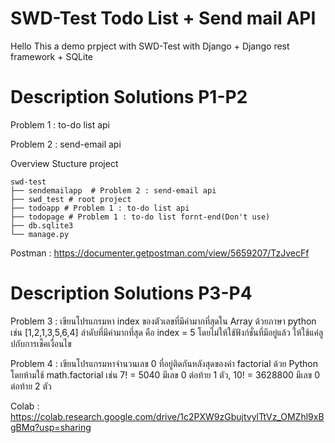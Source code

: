 # SWD-Test Todo List + Send mail API 

Hello 
This a demo prpject with SWD-Test with Django + Django rest framework + SQLite

# Description Solutions P1-P2
Problem 1 : to-do list api 

Problem 2 : send-email api

Overview Stucture project

    swd-test
    ├── sendemailapp  # Problem 2 : send-email api
    ├── swd_test # root project
    ├── todoapp # Problem 1 : to-do list api
    ├── todopage # Problem 1 : to-do list fornt-end(Don't use)
    ├── db.sqlite3
    └── manage.py



Postman : https://documenter.getpostman.com/view/5659207/TzJvecFf

# Description Solutions P3-P4

Problem 3 : เขียนโปรแกรมหา index ของตัวเลขที่มีค่ามากที่สุดใน Array ด้วยภาษา python เช่น [1,2,1,3,5,6,4] ลำดับที่มีค่ามากที่สุด คือ index = 5 โดยไม่ให้ใช้ฟังก์ชั่นที่มีอยู่แล้ว ให้ใช้แค่ลูปกับการเช็คเงื่อนไข 

Problem 4 : เขียนโปรแกรมหาจำนวนเลข 0 ที่อยู่ติดกันหลังสุดของค่า factorial ด้วย Python โดยห้ามใช้ math.factorial เช่น 7! = 5040 มีเลข 0 ต่อท้าย 1 ตัว, 10! = 3628800 มีเลข 0 ต่อท้าย 2 ตัว

Colab : https://colab.research.google.com/drive/1c2PXW9zGbujtvylTtVz_OMZhl9xBgBMq?usp=sharing
